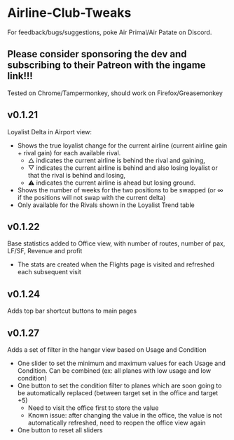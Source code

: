 # Airline-Club-Tweaks

For feedback/bugs/suggestions, poke Air Primal/Air Patate on Discord.

## Please consider sponsoring the dev and subscribing to their Patreon with the ingame link!!!

Tested on Chrome/Tampermonkey, should work on Firefox/Greasemonkey

## v0.1.21
Loyalist Delta in Airport view:
- Shows the true loyalist change for the current airline (current airline gain + rival gain) for each available rival. 
  - △ indicates the current airline is behind the rival and gaining, 
  - ▽ indicates the current airline is behind and also losing loyalist or that the rival is behind and losing, 
  - ⚠ indicates the current airline is ahead but losing ground. 
- Shows the number of weeks for the two positions to be swapped (or ∞ if the positions will not swap with the current delta)
- Only available for the Rivals shown in the Loyalist Trend table

## v0.1.22
Base statistics added to Office view, with number of routes, number of pax, LF/SF, Revenue and profit
- The stats are created when the Flights page is visited and refreshed each subsequent visit

## v0.1.24
Adds top bar shortcut buttons to main pages

## v0.1.27
Adds a set of filter in the hangar view based on Usage and Condition
- One slider to set the minimum and maximum values for each Usage and Condition. Can be combined (ex: all planes with low usage and low condition)
- One button to set the condition filter to planes which are soon going to be automatically replaced (between target set in the office and target +5)
  - Need to visit the office first to store the value
  - Known issue: after changing the value in the office, the value is not automatically refreshed, need to reopen the office view again
- One button to reset all sliders
